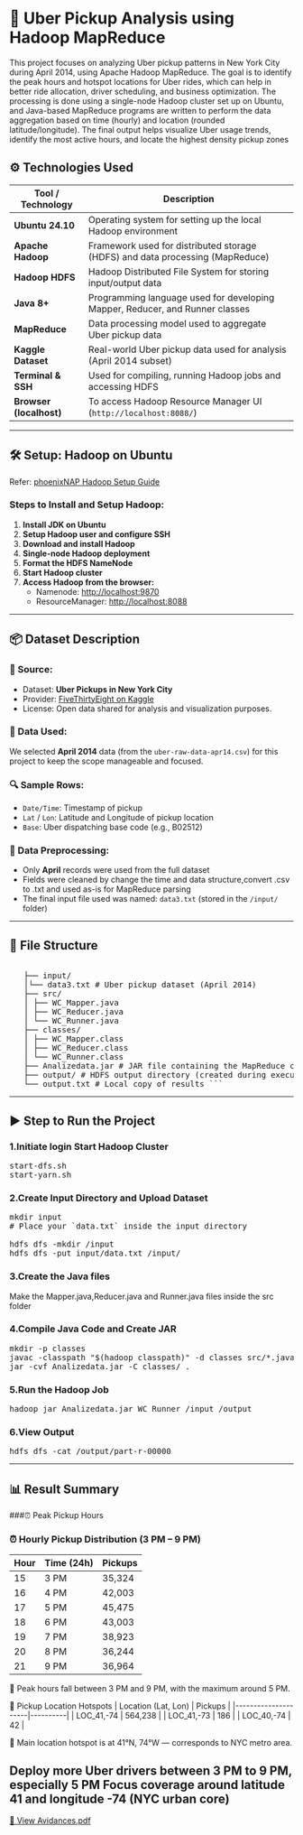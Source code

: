 # 🚖 Uber Pickup Analysis using Hadoop MapReduce

This project focuses on analyzing Uber pickup patterns in New York City during April 2014, using Apache Hadoop MapReduce. The goal is to identify the peak hours and hotspot locations for Uber rides, which can help in better ride allocation, driver scheduling, and business optimization.
The processing is done using a single-node Hadoop cluster set up on Ubuntu, and Java-based MapReduce programs are written to perform the data aggregation based on time (hourly) and location (rounded latitude/longitude). The final output helps visualize Uber usage trends, identify the most active hours, and locate the highest density pickup zones

## ⚙️ Technologies Used

| Tool / Technology     | Description                                                                 |
|-----------------------|-----------------------------------------------------------------------------|
| **Ubuntu 24.10**      | Operating system for setting up the local Hadoop environment                |
| **Apache Hadoop**     | Framework used for distributed storage (HDFS) and data processing (MapReduce)|
| **Hadoop HDFS**       | Hadoop Distributed File System for storing input/output data                |
| **Java 8+**           | Programming language used for developing Mapper, Reducer, and Runner classes|
| **MapReduce**         | Data processing model used to aggregate Uber pickup data                    |
| **Kaggle Dataset**    | Real-world Uber pickup data used for analysis (April 2014 subset)           |
| **Terminal & SSH**    | Used for compiling, running Hadoop jobs and accessing HDFS                  |
| **Browser (localhost)**| To access Hadoop Resource Manager UI (`http://localhost:8088/`)             |


---

## 🛠️ Setup: Hadoop on Ubuntu

Refer: [phoenixNAP Hadoop Setup Guide](https://phoenixnap.com/kb/install-hadoop-ubuntu)

### Steps to Install and Setup Hadoop:

1. **Install JDK on Ubuntu**
2. **Setup Hadoop user and configure SSH**
3. **Download and install Hadoop**
4. **Single-node Hadoop deployment**
5. **Format the HDFS NameNode**
6. **Start Hadoop cluster**
7. **Access Hadoop from the browser:**
   - Namenode: [http://localhost:9870](http://localhost:9870)
   - ResourceManager: [http://localhost:8088](http://localhost:8088)

---

## 📦 Dataset Description

### 📂 Source:
- Dataset: **Uber Pickups in New York City**
- Provider: [FiveThirtyEight on Kaggle](https://www.kaggle.com/datasets/fivethirtyeight/uber-pickups-in-new-york-city)
- License: Open data shared for analysis and visualization purposes.

### 📅 Data Used:
We selected **April 2014** data (from the `uber-raw-data-apr14.csv`) for this project to keep the scope manageable and focused.

### 🔍 Sample Rows:

- `Date/Time`: Timestamp of pickup  
- `Lat` / `Lon`: Latitude and Longitude of pickup location  
- `Base`: Uber dispatching base code (e.g., B02512)

### 🧼 Data Preprocessing:
- Only **April** records were used from the full dataset
- Fields were cleaned by change the time and data structure,convert .csv to .txt and used as-is for MapReduce parsing
- The final input file used was named: `data3.txt` (stored in the `/input/` folder)


---

 ## 📁 File Structure
  <pre> 
   ├── input/
   │└── data3.txt # Uber pickup dataset (April 2014) 
   ├── src/ 
   │ ├── WC_Mapper.java 
   │ ├── WC_Reducer.java 
   │ └── WC_Runner.java 
   ├── classes/ 
   │ ├── WC_Mapper.class 
   │ ├── WC_Reducer.class 
   │ └── WC_Runner.class 
   ├── Analizedata.jar # JAR file containing the MapReduce code 
   ├── output/ # HDFS output directory (created during execution) 
   └── output.txt # Local copy of results ``` </pre>

   ---

   ## ▶️ Step to Run the Project 
   ### 1.Initiate login Start Hadoop Cluster

   <pre>start-dfs.sh
start-yarn.sh</pre>
   

   ### 2.Create Input Directory and Upload Dataset

   <pre>mkdir input
# Place your `data.txt` inside the input directory

hdfs dfs -mkdir /input
hdfs dfs -put input/data.txt /input/</pre>

   ### 3.Create the Java files

   Make the Mapper.java,Reducer.java and Runner.java files inside the src folder

   ### 4.Compile Java Code and Create JAR

   <pre>mkdir -p classes
javac -classpath "$(hadoop classpath)" -d classes src/*.java
jar -cvf Analizedata.jar -C classes/ .
</pre>

   ### 5.Run the Hadoop Job

   <pre>hadoop jar Analizedata.jar WC_Runner /input /output
</pre>

   ### 6.View Output

   <pre>hdfs dfs -cat /output/part-r-00000
</pre>

---

## 📊 Result Summary

###⏰ Peak Pickup Hours

### ⏰ Hourly Pickup Distribution (3 PM – 9 PM)

| Hour | Time (24h) | Pickups | 
|------|------------|---------|
| 15   | 3 PM       | 35,324  | 
| 16   | 4 PM       | 42,003  | 
| 17   | 5 PM       | 45,475  | 🔥 Peak Hour            
| 18   | 6 PM       | 43,003  | 
| 19   | 7 PM       | 38,923  | 
| 20   | 8 PM       | 36,244  | 
| 21   | 9 PM       | 36,964  | 

📌 Peak hours fall between 3 PM and 9 PM, with the maximum around 5 PM.

📍 Pickup Location Hotspots
| Location (Lat, Lon) | Pickups  |
|---------------------|----------|
| LOC_41,-74          | 564,238  |
| LOC_41,-73          | 186      |
| LOC_40,-74          | 42       |

📌 Main location hotspot is at 41°N, 74°W — corresponds to NYC metro area.

Deploy more Uber drivers between 3 PM to 9 PM, especially 5 PM
Focus coverage around latitude 41 and longitude -74 (NYC urban core)
---
[📄 View Avidances.pdf](https://github.com/ThisaruDissanayake/Hadoop_Map_Reducer_Uber_Pickup-_Peak_Times_-_Areas/raw/master/Avidance/Avidances.pdf)
